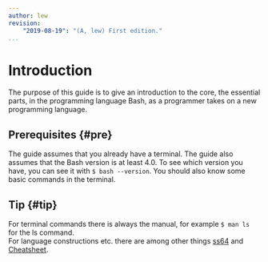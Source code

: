 ```yaml
---
author: lew
revision:
    "2019-08-19": "(A, lew) First edition."
...
```

Introduction
==================================

The purpose of this guide is to give an introduction to the core, the essential parts, in the programming language Bash, as a programmer takes on a new programming language.



Prerequisites {#pre}
-----------------------------------

The guide assumes that you already have a terminal. The guide also assumes that the Bash version is at least 4.0. To see which version you have, you can see it with `$ bash --version`. You should also know some basic commands in the terminal.



<!-- Standard {#standard}
------------------------------------

Det finns en standard att följa, [POSIX](http://pubs.opengroup.org/onlinepubs/9699919799/). Man behöver något att hålla sig i när vinden viner och vi tar då ett stadigt tag om  -->



Tip {#tip}
-----------------------------------

For terminal commands there is always the manual, for example `$ man ls` for the ls command.  
For language constructions etc. there are among other things [ss64](https://ss64.com/bash/) and [Cheatsheet](https://devhints.io/bash).
